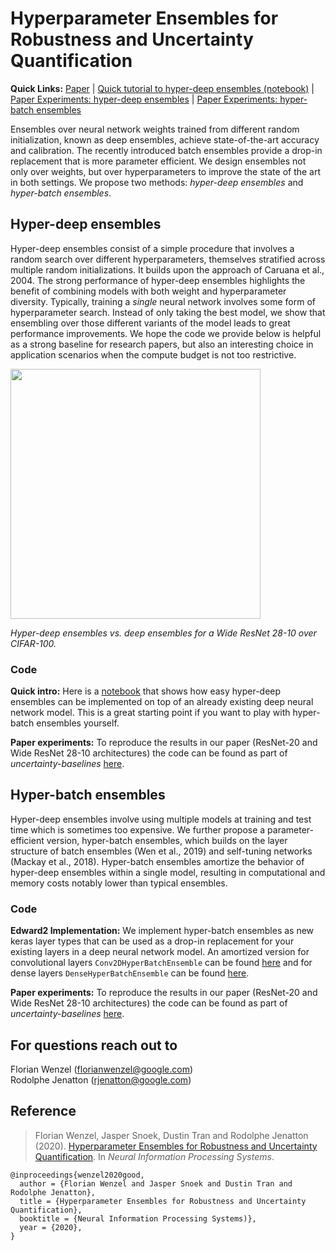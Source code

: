 # Hyperparameter Ensembles for Robustness and Uncertainty Quantification

**Quick Links:**
[Paper](https://arxiv.org/abs/2006.13570) |
[Quick tutorial to hyper-deep ensembles (notebook)](https://github.com/google/uncertainty-baselines/blob/master/baselines/notebooks/Hyperparameter_Ensembles.ipynb) | 
[Paper Experiments: hyper-deep ensembles](https://github.com/google/uncertainty-baselines/blob/master/baselines/cifar/hyperdeepensemble.py) | 
[Paper Experiments: hyper-batch ensembles](https://github.com/google/uncertainty-baselines/blob/master/baselines/cifar/hyperbatchensemble.py)

Ensembles over neural network weights trained from different random initialization, known as deep ensembles, achieve state-of-the-art accuracy and calibration. The recently introduced batch ensembles provide a drop-in replacement that is more parameter efficient. We design ensembles not only over weights, but over hyperparameters to improve the state of the art in both settings. We propose two methods: *hyper-deep ensembles* and *hyper-batch ensembles*.

## Hyper-deep ensembles
Hyper-deep ensembles consist of a simple procedure that involves a random search over different hyperparameters, themselves stratified across multiple random initializations. It builds upon the approach of Caruana et al., 2004. The strong performance of hyper-deep ensembles highlights the benefit of combining models with both weight and hyperparameter diversity. Typically, training a *single* neural network involves some form of hyperparameter search. Instead of only taking the best model, we show that ensembling over those different variants of the model leads to great performance improvements. We hope the code we provide below is helpful as a strong baseline for research papers, but also an interesting choice in application scenarios when the compute budget is not too restrictive.

  <img src="http://florianwenzel.com/img/hyperens.png" alt="" width="400">
  
  *Hyper-deep ensembles vs. deep ensembles for a Wide ResNet 28-10
over CIFAR-100.*



### Code
**Quick intro:** Here is a [notebook](/notebooks/Hyperparameter_Ensembles.ipynb) that shows how easy hyper-deep ensembles can be implemented on top of an already existing deep neural network model. This is a great starting point if you want to play with hyper-batch ensembles yourself.

**Paper experiments:** To reproduce the results in our paper (ResNet-20 and Wide ResNet 28-10 architectures) the code can be found as part of *uncertainty-baselines* [here](https://github.com/google/uncertainty-baselines/blob/master/baselines/cifar/hyperdeepensemble.py).

## Hyper-batch ensembles
Hyper-deep ensembles involve using multiple models at training and test time which is sometimes too expensive. We further propose a parameter-efficient version, hyper-batch ensembles, which builds on the layer structure of batch ensembles (Wen et al., 2019) and self-tuning networks (Mackay et al., 2018). Hyper-batch ensembles amortize the behavior of hyper-deep ensembles within a single model, resulting in computational and memory costs notably lower than typical ensembles.

### Code
**Edward2 Implementation:** We implement hyper-batch ensembles as new keras layer types that can be used as a drop-in replacement for your existing layers in a deep neural network model. An amortized version for convolutional layers `Conv2DHyperBatchEnsemble` can be found [here](https://github.com/google/edward2/blob/master/edward2/tensorflow/layers/convolutional.py) and for dense layers `DenseHyperBatchEnsemble` can be found [here](https://github.com/google/edward2/blob/master/edward2/tensorflow/layers/dense.py).

**Paper experiments:** To reproduce the results in our paper (ResNet-20 and Wide ResNet 28-10 architectures) the code can be found as part of *uncertainty-baselines* [here](https://github.com/google/uncertainty-baselines/blob/master/baselines/cifar/hyperbatchensemble.py).

## For questions reach out to
Florian Wenzel ([florianwenzel@google.com](mailto:florianwenzel@google.com)) \
Rodolphe Jenatton ([rjenatton@google.com](mailto:rjenatton@google.com))


## Reference
> Florian Wenzel, Jasper Snoek, Dustin Tran and Rodolphe Jenatton (2020).
> [Hyperparameter Ensembles for Robustness and Uncertainty Quantification](https://arxiv.org/abs/2006.13570).
> In _Neural Information Processing Systems_.

```none
@inproceedings{wenzel2020good,
  author = {Florian Wenzel and Jasper Snoek and Dustin Tran and Rodolphe Jenatton},
  title = {Hyperparameter Ensembles for Robustness and Uncertainty Quantification},
  booktitle = {Neural Information Processing Systems)},
  year = {2020},
}
```
